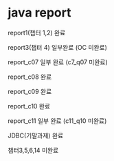# java report
report1(챕터 1,2) 완료    

report3(챕터 4) 일부완료 (OC 미완료)

report_c07 일부 완료 (c7_q07 미완료)    

report_c08 완료    

report_c09 완료    

report_c10 완료     

report_c11 일부 완료 (c11_q10 미완료)    

JDBC(기말과제) 완료       

챕터3,5,6,14 미완료
